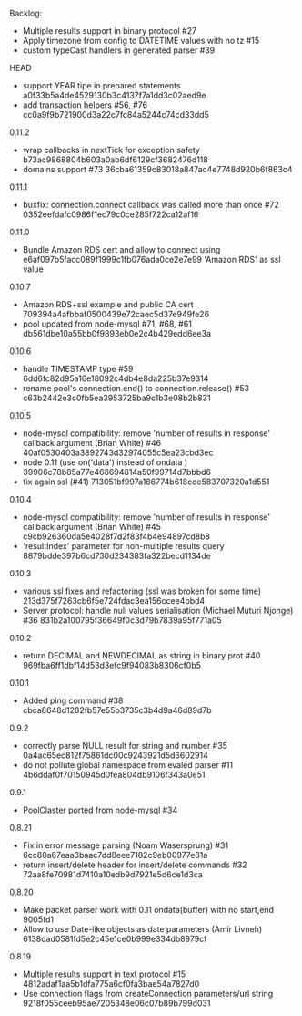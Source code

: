 Backlog:
  - Multiple results support in binary protocol              #27
  - Apply timezone from config to DATETIME values with no tz #15
  - custom typeCast handlers in generated parser             #39

HEAD
  - support YEAR tipe in prepared statements                         a0f33b5a4de4529130b3c4137f7a1dd3c02aed9e   
  - add transaction helpers                             #56, #76     cc0a9f9b721900d3a22c7fc84a5244c74cd33dd5      

0.11.2
  - wrap callbacks in nextTick for exception safety                  b73ac9868804b603a0ab6df6129cf3682476d118
  - domains support                                          #73     36cba61359c83018a847ac4e7748d920b6f863c4

0.11.1
  - buxfix: connection.connect callback was called more than once
                                                             #72      0352eefdafc0986f1ec79c0ce285f722ca12af16 

0.11.0
  - Bundle Amazon RDS cert and allow to connect using                 e6af097b5facc089f1999c1fb076ada0ce2e7e99
    'Amazon RDS' as ssl value

0.10.7

  - Amazon RDS+ssl example and public CA cert                         709394a4afbbaf0500439e72caec5d37e949fe26
  - pool updated from node-mysql                   #71, #68, #61      db561dbe10a55bb0f9893eb0e2c4b429edd6ee3a

0.10.6
  - handle TIMESTAMP type                                    #59      6dd6fc82d95a16e18092c4db4e8da225b37e9314
  - rename pool's connection.end() to connection.release()   #53      c63b2442e3c0fb5ea3953725ba9c1b3e08b2b831

0.10.5

  - node-mysql compatibility: remove 'number of results in response'
    callback argument (Brian White)                          #46       40af0530403a3892743d32974055c5ea23cbd3ec 
  - node 0.11 (use on('data') instead of ondata )                      39906c78b85a77e468694814a50f99714d7bbbd6
  - fix again ssl (#41)                                                713051bf997a186774b618cde583707320a1d551
  
0.10.4
  - node-mysql compatibility: remove 'number of results in response'
    callback argument (Brian White)                          #45       c9cb926360da5e4028f7d2f83f4b4e94897cd8b8
  - 'resultIndex' parameter for non-multiple results query             8879bdde397b6cd730d234383fa322becd1134de

0.10.3
  - various ssl fixes and refactoring (ssl was broken for some time)   213d375f7263cb6f5e724fdac3ea156ccee4bbd4
  - Server protocol: handle null values serialisation
     (Michael Muturi Njonge)                                 #36       831b2a100795f36649f0c3d79b7839a95f771a05

0.10.2
  - return DECIMAL and NEWDECIMAL as string in binary prot   #40       969fba6ff1dbf14d53d3efc9f94083b8306cf0b5

0.10.1
  - Added ping command                                       #38       cbca8648d1282fb57e55b3735c3b4d9a46d89d7b

0.9.2
  - correctly parse NULL result for string and number        #35       0a4ac65ec812f75861dc00c9243921d5d6602914
  - do not pollute global namespace from evaled parser       #11       4b6ddaf0f70150945d0fea804db9106f343a0e51

0.9.1
  - PoolClaster ported from node-mysql                       #34

0.8.21
  - Fix in error message parsing (Noam Wasersprung)          #31       6cc80a67eaa3baac7dd8eee7182c9eb00977e81a
  - return insert/delete header for insert/delete commands   #32       72aa8fe70981d7410a10edb9d7921e5d6ce1d3ca

0.8.20
  - Make packet parser work with 0.11 ondata(buffer) with no start,end 9005fd1
  - Allow to use Date-like objects as date parameters (Amir Livneh)    6138dad0581fd5e2c45e1ce0b999e334db8979cf

0.8.19
  - Multiple results support in text protocol #15                      4812adaf1aa5b1dfa775a6cf0fa3bae54a7827d0
  - Use connection flags from createConnection parameters/url string   9218f055ceeb95ae7205348e06c07b89b799d031
